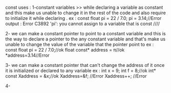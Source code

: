 const uses :
1-constant variables >> while declaring a variable as constant and this make us unable to change
it in the rest of the code and also require to initialize it while declaring .
ex :
const float pi = 22 / 7.0;
pi = 3.14;//Error
output :
Error	C3892	'pi': you cannot assign to a variable that is const
////

2- we can make a constant pointer to point to a constant variable and this is the way to
declare a pointer to the any constant variable and that's make us unable to change the value
of the variable that the pointer point to
ex :
const float pi = 22 / 7.0;//ok
float const* address = &pi;//ok
*address=3.14//Error

3- we can make a constant pointer that can't change the address of it once it is
initialized or declared to any variable
ex :
int x = 9;  int f = 8;//ok
int* const Xaddress = &x;//ok
Xaddress=&f; //Error
Xaddress++; //Error

4- 

